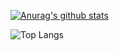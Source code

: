 [![Anurag's github stats](https://github-readme-stats.vercel.app/api?username=sky-min)](https://github.com/anuraghazra/github-readme-stats)

![Top Langs](https://github-readme-stats.vercel.app/api/top-langs/?username=sky-min)
